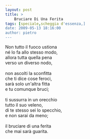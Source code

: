 ```yaml
---
layout: post
title: >
    Bruciare Di Una Ferita
tags: [speciale,scheggia d'essenza,]
date: 2009-05-13 18:16:00
author: pietro
---
```

Non tutto il fuoco ustiona<br/>né lo fa allo stesso modo,<br/>allora tutta quella pena<br/>verso un diverso nodo,<br/><br/>non ascolti la sconfitta<br/>che ti dice cose feroci,<br/>sarà solo un'altra fitta<br/>e tu comunque bruci;<br/><br/>ti sussurra in un orecchio<br/>tutto il suo veleno,<br/>di te stesso sei lo specchio,<br/>e non sarai da meno;<br/><br/>il bruciare di una ferita<br/>che mai sarà guarita.
